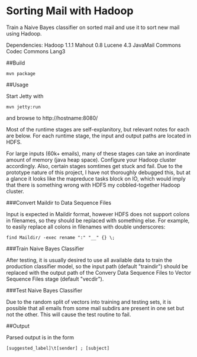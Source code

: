 Sorting Mail with Hadoop
==============================

Train a Naive Bayes classifier on sorted mail and use it to sort new
mail using Hadoop.

Dependencies:
Hadoop 1.1.1
Mahout 0.8
Lucene 4.3
JavaMail
Commons Codec
Commons Lang3

##Build

	mvn package

##Usage

Start Jetty with

	mvn jetty:run

and browse to http://hostname:8080/

Most of the runtime stages are self-explanitory, but relevant notes
for each are below. For each runtime stage, the input and output paths
are located in HDFS.

For large inputs (60k+ emails), many of these stages can take an
inordinate amount of memory (java heap space). Configure your Hadoop
cluster accordingly. Also, certain stages somtimes get stuck and
fail. Due to the prototype nature of this project, I have not
thoroughly debugged this, but at a glance it looks like the mapreduce
tasks block on IO, which would imply that there is something wrong
with HDFS my cobbled-together Hadoop cluster.

###Convert Maildir to Data Sequence Files

Input is expected in Maildir format, however HDFS does not support
colons in filenames, so they should be replaced with something
else. For example, to easily replace all colons in filenames with
double underscores:

	find Maildir/ -exec rename ":" "__" {} \;


###Train Naive Bayes Classifier

After testing, it is usually desired to use all available data to
train the production classifier model, so the input path (default
"traindir") should be replaced with the output path of the Convery
Data Sequence Files to Vector Sequence Files stage (default "vecdir").

###Test Naive Bayes Classifier

Due to the random split of vectors into training and testing sets, it
is possible that all emails from some mail subdirs are present in one
set but not the other. This will cause the test routine to fail.

##Output

Parsed output is in the form

	[suggested_label]\t[sender] ; [subject]

